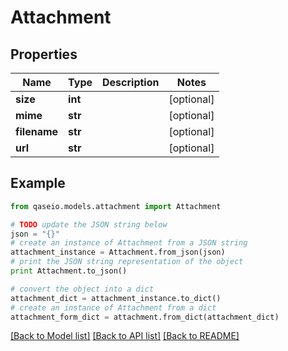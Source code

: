 # Attachment


## Properties

Name | Type | Description | Notes
------------ | ------------- | ------------- | -------------
**size** | **int** |  | [optional] 
**mime** | **str** |  | [optional] 
**filename** | **str** |  | [optional] 
**url** | **str** |  | [optional] 

## Example

```python
from qaseio.models.attachment import Attachment

# TODO update the JSON string below
json = "{}"
# create an instance of Attachment from a JSON string
attachment_instance = Attachment.from_json(json)
# print the JSON string representation of the object
print Attachment.to_json()

# convert the object into a dict
attachment_dict = attachment_instance.to_dict()
# create an instance of Attachment from a dict
attachment_form_dict = attachment.from_dict(attachment_dict)
```
[[Back to Model list]](../README.md#documentation-for-models) [[Back to API list]](../README.md#documentation-for-api-endpoints) [[Back to README]](../README.md)


